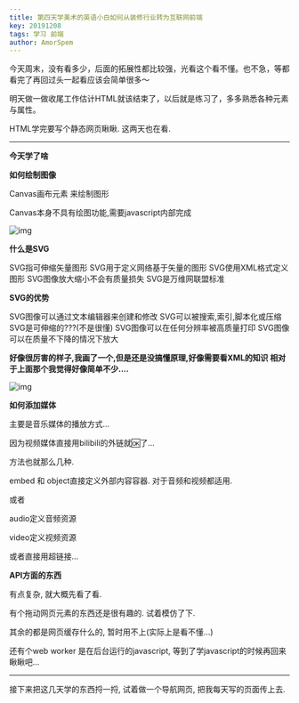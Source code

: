 ```yaml
---
title: 第四天学美术的英语小白如何从装修行业转为互联网前端
key: 20191208
tags: 学习 前端
author: AmorSpem
---
```


  今天周末，没有看多少，后面的拓展性都比较强，光看这个看不懂。也不急，等都看完了再回过头一起看应该会简单很多～

  明天做一做收尾工作估计HTML就该结束了，以后就是练习了，多多熟悉各种元素与属性。

  HTML学完要写个静态网页瞅瞅. 这两天也在看.

<!--more-->

------



**今天学了啥**

**如何绘制图像**

Canvas画布元素 来绘制图形

Canvas本身不具有绘图功能,需要javascript内部完成

![img](https://mmbiz.qpic.cn/mmbiz_png/xMz3jlLAvibI2kJS9T3INHzYzsyP4mU3M0VcACZdp6cQNcO8qMGbic696oqFQg9zDON0wofyiaYHArPiasFt1NYFCA/640?wx_fmt=png&tp=webp&wxfrom=5&wx_lazy=1&wx_co=1)



**什么是SVG**

SVG指可伸缩矢量图形
SVG用于定义网络基于矢量的图形
SVG使用XML格式定义图形
SVG图像放大缩小不会有质量损失
SVG是万维网联盟标准

**SVG的优势**

SVG图像可以通过文本编辑器来创建和修改
SVG可以被搜索,索引,脚本化或压缩
SVG是可伸缩的???(不是很懂)
SVG图像可以在任何分辨率被高质量打印
SVG图像可以在质量不下降的情况下放大

**好像很厉害的样子,我画了一个,但是还是没搞懂原理,好像需要看XML的知识
相对于上面那个我觉得好像简单不少....**

![img](https://mmbiz.qpic.cn/mmbiz_png/xMz3jlLAvibI2kJS9T3INHzYzsyP4mU3M2Wo68MtVFZJMHu5biaeoESptibzo4LZClPbsgY0ibP5icibicL8matWCnn4A/640?wx_fmt=png&tp=webp&wxfrom=5&wx_lazy=1&wx_co=1)

**如何添加媒体**

  主要是音乐媒体的播放方式...

  因为视频媒体直接用bilibili的外链就🆗了...

方法也就那么几种.

embed 和 object直接定义外部内容容器. 对于音频和视频都适用.

或者

audio定义音频资源

video定义视频资源

或者直接用超链接...

**API方面的东西**

有点复杂, 就大概先看了看.

有个拖动网页元素的东西还是很有趣的. 试着模仿了下.

其余的都是网页缓存什么的, 暂时用不上(实际上是看不懂...)

还有个web worker 是在后台运行的javascript, 等到了学javascript的时候再回来瞅瞅吧...



------



接下来把这几天学的东西捋一捋, 试着做一个导航网页, 把我每天写的页面传上去. 